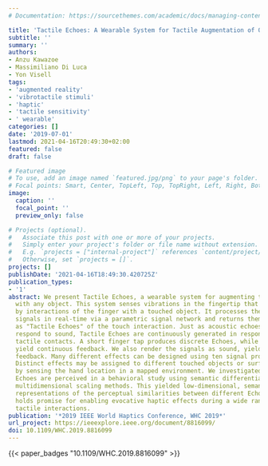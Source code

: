 ```yaml
---
# Documentation: https://sourcethemes.com/academic/docs/managing-content/

title: 'Tactile Echoes: A Wearable System for Tactile Augmentation of Objects'
subtitle: ''
summary: ''
authors:
- Anzu Kawazoe
- Massimiliano Di Luca
- Yon Visell
tags:
- 'augmented reality'
- 'vibrotactile stimuli'
- 'haptic'
- 'tactile sensitivity'
- ' wearable'
categories: []
date: '2019-07-01'
lastmod: 2021-04-16T20:49:30+02:00
featured: false
draft: false

# Featured image
# To use, add an image named `featured.jpg/png` to your page's folder.
# Focal points: Smart, Center, TopLeft, Top, TopRight, Left, Right, BottomLeft, Bottom, BottomRight.
image:
  caption: ''
  focal_point: ''
  preview_only: false

# Projects (optional).
#   Associate this post with one or more of your projects.
#   Simply enter your project's folder or file name without extension.
#   E.g. `projects = ["internal-project"]` references `content/project/deep-learning/index.md`.
#   Otherwise, set `projects = []`.
projects: []
publishDate: '2021-04-16T18:49:30.420725Z'
publication_types:
- '1'
abstract: We present Tactile Echoes, a wearable system for augmenting tactile interactions
  with any object. This system senses vibrations in the fingertip that are produced
  by interactions of the finger with a touched object. It processes the vibration
  signals in real-time via a parametric signal network and returns them to the finger
  as "Tactile Echoes" of the touch interaction. Just as acoustic echoes continuously
  respond to sound, Tactile Echoes are continuously generated in response to the sensed
  tactile contacts. A short finger tap produces discrete Echoes, while a slide can
  yield continuous feedback. We also render the signals as sound, yielding multisensory
  feedback. Many different effects can be designed using ten signal processing parameters.
  Distinct effects may be assigned to different touched objects or surface regions
  by sensing the hand location in a mapped environment. We investigated how Tactile
  Echoes are perceived in a behavioral study using semantic differential scaling and
  multidimensional scaling methods. This yielded low-dimensional, semantically grounded
  representations of the perceptual similarities between different Echoes. This system
  holds promise for enabling evocative haptic effects during a wide range of free-hand
  tactile interactions.
publication: '*2019 IEEE World Haptics Conference, WHC 2019*'
url_project: https://ieeexplore.ieee.org/document/8816099/
doi: 10.1109/WHC.2019.8816099
---
```


{{< paper_badges "10.1109/WHC.2019.8816099" >}}
